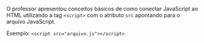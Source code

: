 O professor apresentou conceitos básicos de como conectar JavaScript ao HTML utilizando a tag `<script>` com o atributo `src` apontando para o arquivo JavaScript.

Exemplo: `<script src="arquivo.js"></script>`
